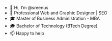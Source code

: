 - 👋 Hi, I’m @sreenus
- 🚀 Professional Web and Graphic Designer | SEO
- 🎓 Master of Business Administration - MBA
- 🎓 Bachelor of Technology (BTech Degree)
- 📫 Happy to help 

<!---
infosreenus/infosreenus is a ✨ special ✨ repository because its `README.md` (this file) appears on your GitHub profile.
You can click the Preview link to take a look at your changes.
--->
